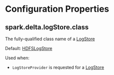 # Configuration Properties

## <span id="spark.delta.logStore.class"> spark.delta.logStore.class

The fully-qualified class name of a [LogStore](storage/LogStore.md)

Default: [HDFSLogStore](storage/HDFSLogStore.md)

Used when:

* `LogStoreProvider` is requested for a [LogStore](storage/LogStoreProvider.md#createLogStore)
